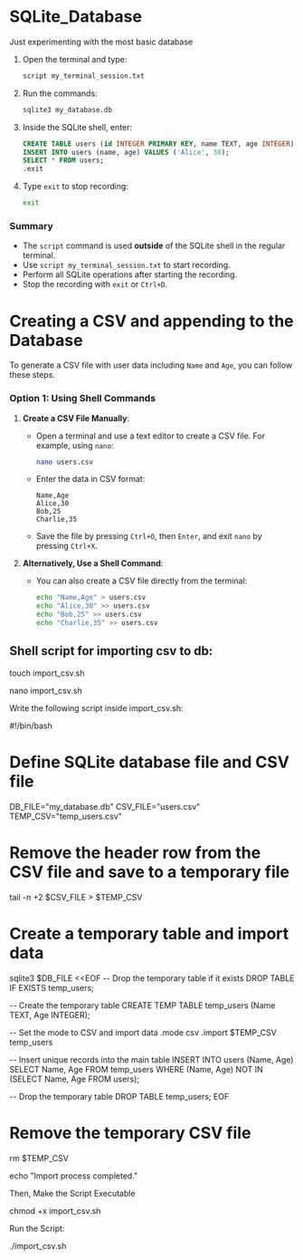 # SQLite_Database
Just experimenting with the most basic database 



1. Open the terminal and type:
   ```bash
   script my_terminal_session.txt
   ```
2. Run the commands:
   ```bash
   sqlite3 my_database.db
   ```
3. Inside the SQLite shell, enter:
   ```sql
   CREATE TABLE users (id INTEGER PRIMARY KEY, name TEXT, age INTEGER);
   INSERT INTO users (name, age) VALUES ('Alice', 30);
   SELECT * FROM users;
   .exit
   ```
4. Type `exit` to stop recording:
   ```bash
   exit
   ```

### Summary
- The `script` command is used **outside** of the SQLite shell in the regular terminal.
- Use `script my_terminal_session.txt` to start recording.
- Perform all SQLite operations after starting the recording.
- Stop the recording with `exit` or `Ctrl+D`.


# Creating a CSV and appending to the Database

To generate a CSV file with user data including `Name` and `Age`, you can follow these steps. 
### Option 1: Using Shell Commands

1. **Create a CSV File Manually**:

   - Open a terminal and use a text editor to create a CSV file. For example, using `nano`:
     ```bash
     nano users.csv
     ```

   - Enter the data in CSV format:
     ```
     Name,Age
     Alice,30
     Bob,25
     Charlie,35
     ```

   - Save the file by pressing `Ctrl+O`, then `Enter`, and exit `nano` by pressing `Ctrl+X`.

2. **Alternatively, Use a Shell Command**:

   - You can also create a CSV file directly from the terminal:
     ```bash
     echo "Name,Age" > users.csv
     echo "Alice,30" >> users.csv
     echo "Bob,25" >> users.csv
     echo "Charlie,35" >> users.csv
     ```

## Shell script for importing csv to db: 

touch import_csv.sh

nano import_csv.sh

Write the following script inside import_csv.sh:


#!/bin/bash

# Define SQLite database file and CSV file
DB_FILE="my_database.db"
CSV_FILE="users.csv"
TEMP_CSV="temp_users.csv"

# Remove the header row from the CSV file and save to a temporary file
tail -n +2 $CSV_FILE > $TEMP_CSV

# Create a temporary table and import data
sqlite3 $DB_FILE <<EOF
-- Drop the temporary table if it exists
DROP TABLE IF EXISTS temp_users;

-- Create the temporary table
CREATE TEMP TABLE temp_users (Name TEXT, Age INTEGER);

-- Set the mode to CSV and import data
.mode csv
.import $TEMP_CSV temp_users

-- Insert unique records into the main table
INSERT INTO users (Name, Age)
SELECT Name, Age
FROM temp_users
WHERE (Name, Age) NOT IN (SELECT Name, Age FROM users);

-- Drop the temporary table
DROP TABLE temp_users;
EOF

# Remove the temporary CSV file
rm $TEMP_CSV

echo "Import process completed."

Then, Make the Script Executable

chmod +x import_csv.sh

Run the Script:

./import_csv.sh
